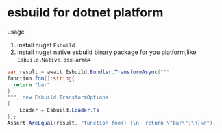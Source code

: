 # esbuild for dotnet platform

usage
1. install nuget ```Esbuild```
1. install nuget native esbuild binary package for you platform,like ```Esbuild.Native.osx-arm64```

```csharp
var result = await Esbuild.Bundler.TransformAsync("""
function foo():string{
  return "bar"
}
""", new Esbuild.TransformOptions
{
    Loader = Esbuild.Loader.Ts
});
Assert.AreEqual(result, "function foo() {\n  return \"bar\";\n}\n");
```